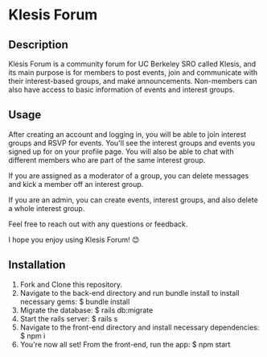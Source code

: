 # Klesis Forum

## Description

Klesis Forum is a community forum for UC Berkeley SRO called Klesis, and its main purpose is for members to post events, join and communicate with their interest-based groups, and make announcements. Non-members can also have access to basic information of events and interest groups.

## Usage

After creating an account and logging in, you will be able to join interest groups and RSVP for events. You'll see the interest groups and events you signed up for on your profile page. You will also be able to chat with different members who are part of the same interest group.

If you are assigned as a moderator of a group, you can delete messages and kick a member off an interest group.

If you are an admin, you can create events, interest groups, and also delete a whole interest group.

Feel free to reach out with any questions or feedback.

I hope you enjoy using Klesis Forum! 😊

## Installation

1. Fork and Clone this repository.
2. Navigate to the back-end directory and run bundle install to install necessary gems:
$ bundle install
3. Migrate the database:
$ rails db:migrate
4. Start the rails server:
$ rails s
5. Navigate to the front-end directory and install necessary dependencies:
$ npm i
6. You're now all set! From the front-end, run the app:
$ npm start
